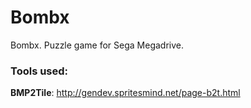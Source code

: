 # Bombx
Bombx. Puzzle game for Sega Megadrive.


### Tools used:
__BMP2Tile__: http://gendev.spritesmind.net/page-b2t.html